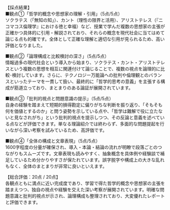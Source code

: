 【採点結果】  
■観点①「哲学的概念や思想家の理解・引用」（5点/5点）  
ソクラテス（「無知の知」）、カント（理性の限界と活用）、アリストテレス（『ニコマコス倫理学』における徳と幸福）など、授業で学んだ複数の思想家の主張が正確かつ具体的に引用・解説されており、それらの概念を現代社会に当てはめて論じる点も的確です。全体として正確な理解と適切な引用が見られるため、高い評価となりました。

■観点②「論理構成と比較検討の深さ」（5点/5点）  
情報過多の現代社会という導入から始まり、ソクラテス・カント・アリストテレスという複数の思想を相互に関連付けて論じることで、複数の視点を論理的に比較･検討しています。さらに、テクノロジー万能論への批判や倫理観とのバランスといったテーマを一貫して扱い、最終的に「哲学的思考の意義」を主張する構成が筋道立っており、まとまりのある論証が展開されています。

■観点③「批判的視点と問題意識の提示」（5点/5点）  
自身の経験を踏まえて短期的損得勘定に偏りがちな判断を振り返り、「そもそも何を価値とするのか」と問う姿勢を示している点や、「哲学は難解で役に立たないと見なされがち」という批判的視点を提示しつつ、その反論と意義を述べている点などが評価できます。単なる理論紹介では終わらず、多面的な問題提起を行いながら深い考察を試みているため、高評価です。

■観点④「全体の構成と文章表現」（5点/5点）  
1600字程度の分量が確保され、導入・本論・結論の流れが明瞭で段落ごとのつながりもスムーズです。文章表現も読みやすく、抽象概念を具体例や経験談で補足しているため分かりやすさが保たれています。誤字脱字や構成上の大きな乱れもなく、全体のまとまりが非常に良いといえます。

【総合評価：20点 / 20点】  
各観点ともに満点に近い完成度であり、学習で得た哲学的概念や思想家の主張を踏まえつつ、独自の視点や経験を交えた深い考察が展開されています。明確な問題意識と批判的視点が示され、論理構成も整理されており、大変優れたレポートと評価できます。
